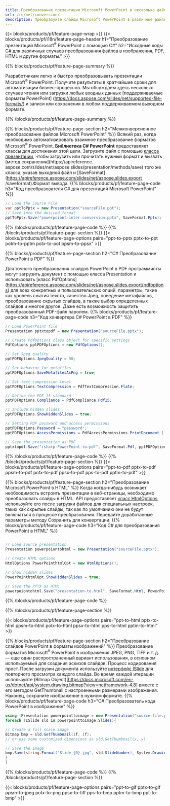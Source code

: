 ```yaml
---
title: Преобразование презентации Microsoft PowerPoint в несколько файлов с использованием C#
url: /ru/net/conversion/
description: Преобразуйте слайды Microsoft PowerPoint в различные файлы, включая PDF, HTML и графические форматы, на платформах .NET Framework, .NET Core, Windows Azure, Mono или Xamarin.
---
```


{{< blocks/products/pf/feature-page-wrap >}}
{{< blocks/products/pf/i18n/feature-page-header h1="Преобразование презентаций Microsoft<sup>®</sup> PowerPoint с помощью C#" h2="Исходные коды C# для различных случаев преобразования файлов в изображения, PDF, HTML и другие форматы." >}}

{{% blocks/products/pf/feature-page-summary %}}

Разработчикам легко и быстро преобразовывать презентации Microsoft<sup>®</sup> PowerPoint. Получите результаты в кратчайшие сроки для автоматизации бизнес-процессов. Мы обсуждаем здесь несколько случаев чтения или загрузки любых входных данных [поддерживаемые форматы PowerPoint] (https://docs.aspose.com/slides/net/supported-file-formats/) и записи или сохранения в любом поддерживаемом выходном формате. 

{{% /blocks/products/pf/feature-page-summary  %}}

{{% blocks/products/pf/feature-page-section  h2="Межконверсионное преобразование файлов Microsoft PowerPoint" %}}
Всякий раз, когда необходимо автоматизировать взаимное преобразование форматов Microsoft<sup>®</sup> PowerPoint. **Библиотека C# PowerPoint** предоставляет классы для достижения этой цели. Загрузите файл с помощью [класса презентации](https://apireference.aspose.com/net/slides/aspose.slides/presentation), чтобы загрузить или прочитать нужный формат и вызвать [метод сохранения](https://apireference. aspose.com/slides/net/aspose.slides/presentation/methods/save) того же класса, указав выходной файл и [SaveFormat](https://apireference.aspose.com/slides/net/aspose.slides.export /saveformat).Формат вывода. 
{{% blocks/products/pf/feature-page-code h3="Код преобразователя C# для презентаций Microsoft PowerPoint" %}}

```cs
// Load the Source File
var pptToPptx = new Presentation("sourceFile.ppt");
// Save into the desired format
pptToPptx.Save("powerpoiont-inter-conversion.pptx", SaveFormat.Pptx);   
```
{{% /blocks/products/pf/feature-page-code  %}}
{{% /blocks/products/pf/feature-page-section %}}
{{< blocks/products/pf/feature-page-options pairs="ppt-to-pptx pptx-to-ppt potm-to-pptm potx-to-pot ppsm-to-ppsx" >}}


{{% blocks/products/pf/feature-page-section  h2="C# Преобразование PowerPoint в PDF" %}}

Для точного преобразования слайдов PowerPoint в PDF программисты могут загрузить документ с помощью класса Presentation и использовать [класс PdfOptions] (https://apireference.aspose.com/slides/net/aspose.slides.export/pdfoptions) для всех конкретных и пользовательских опций. параметры, такие как уровень сжатия текста, качество Jpeg, поведение метафайлов, преобразование скрытых слайдов, а также выбор определенных слайдов и многое другое. Даже есть возможность защитить преобразованный PDF-файл паролем.
{{% blocks/products/pf/feature-page-code h3="Код конвертера C# PowerPoint в PDF" %}}

```cs
// Load PowerPoint file
Presentation pptxtopdf = new Presentation("sourceFile.pptx");

// Create PdfOptions class object for specific settings
PdfOptions pptPDFOptions = new PdfOptions();

// Set Jpeg quality
pptPDFOptions.JpegQuality = 90;

// Set behavior for metafiles
pptPDFOptions.SaveMetafilesAsPng = true;

// Set text compression level
pptPDFOptions.TextCompression = PdfTextCompression.Flate;

// Define the PDF 15 standard
pptPDFOptions.Compliance = PdfCompliance.Pdf15;

// Include hidden slides
pptPDFOptions.ShowHiddenSlides = true;

// Setting PDF password and access permissions
pptPDFOptions.Password = "password";
pptPDFOptions.AccessPermissions = PdfAccessPermissions.PrintDocument | PdfAccessPermissions.HighQualityPrint;

// Save the presentation as PDF
pptxtopdf.Save("csharp-PowerPoint-to.pdf", SaveFormat.Pdf, pptPDFOptions);

```
{{% /blocks/products/pf/feature-page-code  %}}
{{% /blocks/products/pf/feature-page-section %}}
{{< blocks/products/pf/feature-page-options pairs="ppt-to-pdf pptx-to-pdf ppsm-to-pdf potx-to-pdf ppsx-to-pdf pps-to-pdf pptm-to-pdf" >}}


{{% blocks/products/pf/feature-page-section  h2="Преобразование Microsoft PowerPoint в HTML" %}}
Когда когда-нибудь возникает необходимость встроить презентации в веб-страницы, необходимо преобразовать слайды в HTML. API предоставляет [класс HtmlOptions](https://apireference.aspose.com/slides/net/aspose.slides.export/htmloptions), используйте его после загрузки файлов для специальных настроек, таких как скрытые слайды, так как по умолчанию они не будут включаться в процессе преобразования. Передайте доработанные параметры методу Сохранить для конвертации.
{{% blocks/products/pf/feature-page-code h3="Код C# для преобразования PowerPoint в HTML" %}}

```cs

// Load source presentation 
Presentation powerpoiontohtml = new Presentation("sourceFile.pptx");

// Create HTML options
HtmlOptions PowerPointhtmlOpt = new HtmlOptions();

// Show hidden slides
PowerPointhtmlOpt.ShowHiddenSlides = true;

// Save the PPTX as HTML
powerpoiontohtml.Save("presentation-to.html", SaveFormat.Html, PowerPointhtmlOpt); 

```
{{% /blocks/products/pf/feature-page-code %}}

{{% /blocks/products/pf/feature-page-section %}}

{{< blocks/products/pf/feature-page-options pairs="ppt-to-html pptx-to-html ppsm-to-html potx-to-html ppsx-to-html pps-to-html pptm-to-html" >}}

{{% blocks/products/pf/feature-page-section  h2="Преобразование слайдов PowerPoint в форматы изображений" %}}
Преобразование форматов Microsoft<sup>®</sup> PowerPoint в изображения JPEG, PNG, TIFF и т. д. — еще один распространенный вариант использования, в основном используемый для создания эскизов слайдов. Процесс кодирования прост. После загрузки документа используйте [интерфейс ISlide](https://apireference.aspose.com/net/slides/aspose.slides/islide) для повторного просмотра каждого слайда. Во время каждой итерации используйте (Bitmap Object)[https://docs.microsoft.com/en-us/dotnet/api/system.drawing.bitmap?view=netframework-4.8] вместе с его методом GetThumbnail с настроенными размерами изображения. Наконец, сохраните изображение в нужном формате.
{{% blocks/products/pf/feature-page-code h3="C# Преобразователь кода PowerPoint в изображение" %}}
```cs
using (Presentation powerpointtoimage = new Presentation("source-file.ppt")){
foreach (ISlide sld in powerpointtoimage.Slides){

// Create a full scale image
Bitmap bmp = sld.GetThumbnail(1f, 1f);
// or use some customized dimensions as sld.GetThumbnail(x, y)

// Save the image
bmp.Save(string.Format("Slide_{0}.jpg", sld.SlideNumber), System.Drawing.Imaging.ImageFormat.Jpeg);
}
}
```
{{% /blocks/products/pf/feature-page-code %}}
{{% /blocks/products/pf/feature-page-section %}}

{{< blocks/products/pf/feature-page-options pairs="ppt-to-gif pptx-to-gif ppsm-to-jpeg potx-to-png ppsx-to-tiff pps-to-bmp pptm-to-bmp ppt-to-bmp" >}}